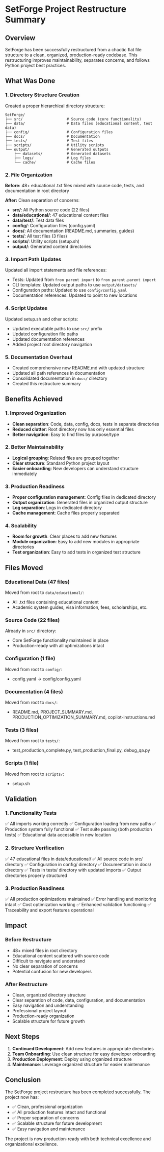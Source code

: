 # SetForge Project Restructure Summary

## Overview
SetForge has been successfully restructured from a chaotic flat file structure to a clean, organized, production-ready codebase. This restructuring improves maintainability, separates concerns, and follows Python project best practices.

## What Was Done

### 1. Directory Structure Creation
Created a proper hierarchical directory structure:

```
SetForge/
├── src/                    # Source code (core functionality)
├── data/                   # Data files (educational content, test data)
├── config/                 # Configuration files
├── docs/                   # Documentation
├── tests/                  # Test files
├── scripts/                # Utility scripts
└── output/                 # Generated outputs
    ├── datasets/           # Generated datasets
    ├── logs/               # Log files
    └── cache/              # Cache files
```

### 2. File Organization
**Before:** 48+ educational .txt files mixed with source code, tests, and documentation in root directory

**After:** Clean separation of concerns:
- **src/**: All Python source code (22 files)
- **data/educational/**: 47 educational content files
- **data/test/**: Test data files
- **config/**: Configuration files (config.yaml)
- **docs/**: All documentation (README.md, summaries, guides)
- **tests/**: All test files (3 files)
- **scripts/**: Utility scripts (setup.sh)
- **output/**: Generated content directories

### 3. Import Path Updates
Updated all import statements and file references:
- Tests: Updated from `from parent import` to `from parent.parent import`
- CLI templates: Updated output paths to use `output/datasets/`
- Configuration paths: Updated to use `config/config.yaml`
- Documentation references: Updated to point to new locations

### 4. Script Updates
Updated setup.sh and other scripts:
- Updated executable paths to use `src/` prefix
- Updated configuration file paths
- Updated documentation references
- Added project root directory navigation

### 5. Documentation Overhaul
- Created comprehensive new README.md with updated structure
- Updated all path references in documentation
- Consolidated documentation in `docs/` directory
- Created this restructure summary

## Benefits Achieved

### 1. Improved Organization
- **Clean separation**: Code, data, config, docs, tests in separate directories
- **Reduced clutter**: Root directory now has only essential files
- **Better navigation**: Easy to find files by purpose/type

### 2. Better Maintainability
- **Logical grouping**: Related files are grouped together
- **Clear structure**: Standard Python project layout
- **Easier onboarding**: New developers can understand structure immediately

### 3. Production Readiness
- **Proper configuration management**: Config files in dedicated directory
- **Output organization**: Generated files in organized output structure
- **Log separation**: Logs in dedicated directory
- **Cache management**: Cache files properly separated

### 4. Scalability
- **Room for growth**: Clear places to add new features
- **Module organization**: Easy to add new modules in appropriate directories
- **Test organization**: Easy to add tests in organized test structure

## Files Moved

### Educational Data (47 files)
Moved from root to `data/educational/`:
- All .txt files containing educational content
- Academic system guides, visa information, fees, scholarships, etc.

### Source Code (22 files)
Already in `src/` directory:
- Core SetForge functionality maintained in place
- Production-ready with all optimizations intact

### Configuration (1 file)
Moved from root to `config/`:
- config.yaml → config/config.yaml

### Documentation (4 files)
Moved from root to `docs/`:
- README.md, PROJECT_SUMMARY.md, PRODUCTION_OPTIMIZATION_SUMMARY.md, copilot-instructions.md

### Tests (3 files)
Moved from root to `tests/`:
- test_production_complete.py, test_production_final.py, debug_qa.py

### Scripts (1 file)
Moved from root to `scripts/`:
- setup.sh

## Validation

### 1. Functionality Tests
✅ All imports working correctly
✅ Configuration loading from new paths
✅ Production system fully functional
✅ Test suite passing (both production tests)
✅ Educational data accessible in new location

### 2. Structure Verification
✅ 47 educational files in data/educational/
✅ All source code in src/ directory
✅ Configuration in config/ directory
✅ Documentation in docs/ directory
✅ Tests in tests/ directory with updated imports
✅ Output directories properly structured

### 3. Production Readiness
✅ All production optimizations maintained
✅ Error handling and monitoring intact
✅ Cost optimization working
✅ Enhanced validation functioning
✅ Traceability and export features operational

## Impact

### Before Restructure
- 48+ mixed files in root directory
- Educational content scattered with source code
- Difficult to navigate and understand
- No clear separation of concerns
- Potential confusion for new developers

### After Restructure
- Clean, organized directory structure
- Clear separation of code, data, configuration, and documentation
- Easy navigation and understanding
- Professional project layout
- Production-ready organization
- Scalable structure for future growth

## Next Steps

1. **Continued Development**: Add new features in appropriate directories
2. **Team Onboarding**: Use clean structure for easy developer onboarding
3. **Production Deployment**: Deploy using organized structure
4. **Maintenance**: Leverage organized structure for easier maintenance

## Conclusion

The SetForge project restructure has been completed successfully. The project now has:
- ✅ Clean, professional organization
- ✅ All production features intact and functional
- ✅ Proper separation of concerns
- ✅ Scalable structure for future development
- ✅ Easy navigation and maintenance

The project is now production-ready with both technical excellence and organizational excellence.
